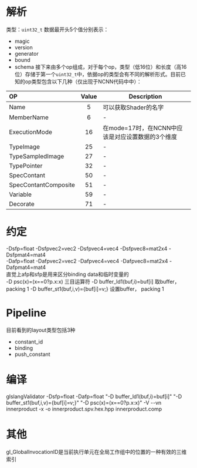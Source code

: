 # 解析
类型：`uint32_t`
数据最开头5个值分别表示：
 - magic 
 - version 
 - generator 
 - bound 
 - schema
接下来由多个op组成，对于每个op，类型（低16位）和长度（高16位）存储于第一个`uint32_t`中，依据op的类型会有不同的解析形式。目前已知的op类型包含以下几种（仅出现于NCNN代码中中）：   

|**OP**|**Value**|**Description**|
|:---|:---:|---|
|Name|5|可以获取Shader的名字|
|MemberName|6|-|
|ExecutionMode|16|在mode=17时，在NCNN中应该是对应设置数据的3个维度|
|TypeImage|25|-|
|TypeSampledImage|27|-|
|TypePointer|32|-|
|SpecContant|50|-|
|SpecContantComposite|51|-|
|Variable|59|-|
|Decorate|71|-|

# 约定
-Dsfp=float -Dsfpvec2=vec2 -Dsfpvec4=vec4 -Dsfpvec8=mat2x4 -Dsfpmat4=mat4  
-Dafp=float -Dafpvec2=vec2 -Dafpvec4=vec4 -Dafpvec8=mat2x4 -Dafpmat4=mat4  
直觉上afp和sfp是用来区分binding data和临时变量的   
-D psc(x)=(x==0?p.x:x) 三目运算符
-D buffer_ld1(buf,i)=buf[i] 取buffer，packing 1
-D buffer_st1(buf,i,v)={buf[i]=v;} 设置buffer， packing 1

# Pipeline
目前看到的layout类型包括3种
 - constant_id
 - binding
 - push_constant

# 编译
glslangValidator -Dsfp=float -Dafp=float "-D buffer_ld1(buf,i)=buf[i]" "-D buffer_st1(buf,i,v)={buf[i]=v;}" "-D psc(x)=(x==0?p.x:x)" -V  --vn innerproduct -x -o innerproduct.spv.hex.hpp innerproduct.comp

# 其他
gl_GlobalInvocationID是当前执行单元在全局工作组中的位置的一种有效的三维索引


